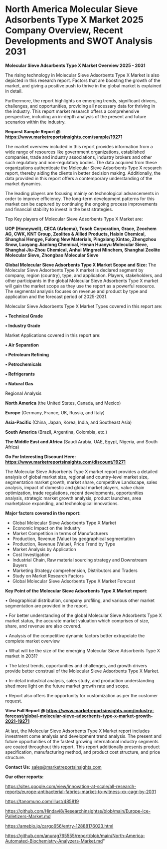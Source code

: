 # North America Molecular Sieve Adsorbents Type X Market 2025 Company Overview, Recent Developments and SWOT Analysis 2031

<Strong> Molecular Sieve Adsorbents Type X Market Overview 2025 - 2031</strong>

The rising technology in Molecular Sieve Adsorbents Type X Market is also depicted in this research report. Factors that are boosting the growth of the market, and giving a positive push to thrive in the global market is explained in detail.

Furthermore, the report highlights on emerging trends, significant drivers, challenges, and opportunities, providing all necessary data for thriving in the industry. This report market research offers a comprehensive perspective, including an in-depth analysis of the present and future scenarios within the industry.

<strong>Request Sample Report @ <a href=https://www.marketreportsinsights.com/sample/19271>https://www.marketreportsinsights.com/sample/19271</a></strong>

The market overview included in this report provides information from a wide range of resources like government organizations, established companies, trade and industry associations, industry brokers and other such regulatory and non-regulatory bodies. The data acquired from these organizations authenticate the Molecular Sieve Adsorbents Type X research report, thereby aiding the clients in better decision making. Additionally, the data provided in this report offers a contemporary understanding of the market dynamics.

The leading players are focusing mainly on technological advancements in order to improve efficiency. The long-term development patterns for this market can be captured by continuing the ongoing process improvements and financial stability to invest in the best strategies.

Top Key players of Molecular Sieve Adsorbents Type X Market are:

<strong>UOP (Honeywell), CECA (Arkema), Tosoh Corporation, Grace, Zeochem AG, CWK, KNT Group, Zeolites & Allied Products, Haixin Chemical, Shanghai Hengye, Fulong New Materials, Pingxiang Xintao, Zhengzhou Snow, Luoyang Jianlong Chemical, Henan Huanyu Molecular Sieve, Shanghai Jiu-Zhou Chemical, Anhui Mingmei Minchem, Shanghai Zeolite Molecular Sieve, Zhongbao Molecular Sieve</strong>

<strong><b>Global Molecular Sieve Adsorbents Type X Market Scope and Size:</b></strong>
The Molecular Sieve Adsorbents Type X market is declared segment by company, region (country), type, and application. Players, stakeholders, and other participants in the global Molecular Sieve Adsorbents Type X market will gain the market scope as they use the report as a powerful resource. The segmental analysis focuses on revenue and product by type and application and the forecast period of 2025-2031.

Molecular Sieve Adsorbents Type X Market Types covered in this report are:

<strong>• Technical Grade

• Industry Grade</strong>

Market Applications covered in this report are:

<strong>• Air Separation

• Petroleum Refining

• Petrochemicals

• Refrigerants

• Natural Gas</strong> 

Regional Analysis

<strong>North America</strong> (the United States, Canada, and Mexico)

<strong>Europe</strong> (Germany, France, UK, Russia, and Italy)

<strong>Asia-Pacific</strong> (China, Japan, Korea, India, and Southeast Asia)

<strong>South America</strong> (Brazil, Argentina, Colombia, etc.)

<strong>The Middle East and Africa</strong> (Saudi Arabia, UAE, Egypt, Nigeria, and South Africa)

<strong>Go For Interesting Discount Here: <a href=https://www.marketreportsinsights.com/discount/19271>https://www.marketreportsinsights.com/discount/19271</a></strong>

The Molecular Sieve Adsorbents Type X market report provides a detailed analysis of global market size, regional and country-level market size, segmentation market growth, market share, competitive Landscape, sales analysis, impact of domestic and global market players, value chain optimization, trade regulations, recent developments, opportunities analysis, strategic market growth analysis, product launches, area marketplace expanding, and technological innovations.

<strong><b>Major factors covered in the report:</b></strong>
<ul>
  <li>Global Molecular Sieve Adsorbents Type X Market </li>
  <li>Economic Impact on the Industry</li>
  <li>Market Competition in terms of Manufacturers</li>
  <li>Production, Revenue (Value) by geographical segmentation</li>
  <li>Production, Revenue (Value), Price Trend by Type</li>
  <li>Market Analysis by Application</li>
  <li>Cost Investigation</li>
  <li>Industrial Chain, Raw material sourcing strategy and Downstream Buyers</li>
  <li>Marketing Strategy comprehension, Distributors and Traders</li>
  <li>Study on Market Research Factors</li>
  <li>Global Molecular Sieve Adsorbents Type X Market Forecast</li>
</ul>

<strong><b>Key Point of the Molecular Sieve Adsorbents Type X Market report:</b></strong>

• Geographical distribution, company profiling, and various other market segmentation are provided in the report.

• For better understanding of the global Molecular Sieve Adsorbents Type X market status, the accurate market valuation which comprises of size, share, and revenue are also covered.

• Analysis of the competitive dynamic factors better extrapolate the complete market overview

• What will be the size of the emerging Molecular Sieve Adsorbents Type X market in 2031?

• The latest trends, opportunities and challenges, and growth drivers provide better construal of the Molecular Sieve Adsorbents Type X Market.

• In-detail industrial analysis, sales study, and production understanding shed more light on the future market growth rate and scope.

• Report also offers the opportunity for customization as per the customer request.

<strong><b>View Full Report @ <a href=https://www.marketreportsinsights.com/industry-forecast/global-molecular-sieve-adsorbents-type-x-market-growth-2021-19271>https://www.marketreportsinsights.com/industry-forecast/global-molecular-sieve-adsorbents-type-x-market-growth-2021-19271</a></b></strong>


At last, the Molecular Sieve Adsorbents Type X Market report includes investment come analysis and development trend analysis. The present and future opportunities of the fastest growing international industry segments are coated throughout this report. This report additionally presents product specification, manufacturing method, and product cost structure, and price structure.

<strong>Contact Us:</strong>
sales@marketreportsinsights.com

<strong>Our other reports:</strong>

<a href=https://sites.google.com/view/innovation-at-scale/all-research-reports/europe-antibacterial-fabrics-market-to-witness-xx-cagr-by-2031>https://sites.google.com/view/innovation-at-scale/all-research-reports/europe-antibacterial-fabrics-market-to-witness-xx-cagr-by-2031</a>

<a href=https://tanomuno.com/illust/485819>https://tanomuno.com/illust/485819</a>

<a href=https://github.com/Hindavi8/Researchinsightss/blob/main/Europe-Ice-Palletizers-Market.md>https://github.com/Hindavi8/Researchinsightss/blob/main/Europe-Ice-Palletizers-Market.md</a>

<a href=https://ameblo.jp/cargo656/entry-12888176023.html>https://ameblo.jp/cargo656/entry-12888176023.html</a>

<a href=https://github.com/anurag765555/report/blob/main/North-America-Automated-Biochemistry-Analyzers-Market.md>https://github.com/anurag765555/report/blob/main/North-America-Automated-Biochemistry-Analyzers-Market.md</a>"
